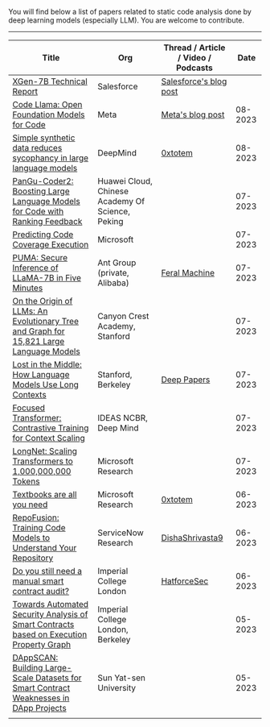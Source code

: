 You will find below a list of papers related to static code analysis done by deep learning models (especially LLM). 
You are welcome to contribute.

-----

| Title                                                                                                                                | Org                                              | Thread / Article / Video / Podcasts                                                                                                     | Date    |
| ------------------------------------------------------------------------------------------------------------------------------------ | ------------------------------------------------ | --------------------------------------------------------------------------------------------------------------------------------------- | ------- |
| [XGen-7B Technical Report](https://arxiv.org/pdf/2309.03450.pdf)                                                                     | Salesforce                                       | [Salesforce's blog post](https://blog.salesforceairesearch.com/xgen/)                                                                   |         |
| [Code Llama: Open Foundation Models for Code](https://ai.meta.com/research/publications/code-llama-open-foundation-models-for-code/) | Meta                                             | [Meta's blog post](https://ai.meta.com/blog/code-llama-large-language-model-coding/)                                                      | 08-2023 |
| [Simple synthetic data reduces sycophancy in large language models](https://arxiv.org/abs/2308.03958)                                | DeepMind                                         | [0xtotem](https://twitter.com/0xTotem/status/1691028914892611584)                                                                       | 08-2023 |
| [PanGu-Coder2: Boosting Large Language Models for Code with Ranking Feedback](https://arxiv.org/abs/2307.14936)                      | Huawei Cloud, Chinese Academy Of Science, Peking |                                                                                                                                         | 07-2023 |
| [Predicting Code Coverage Execution](https://arxiv.org/abs/2307.13383)                                                               | Microsoft                                        |                                                                                                                                         | 07-2023 |
| [PUMA: Secure Inference of LLaMA-7B in Five Minutes](https://arxiv.org/abs/2307.12533)                                               | Ant Group (private, Alibaba)                     | [Feral Machine](https://feralmachine.com/notes-on-on-the-origin-of-llms-an-evolutionary-tree-and-graph-for-15821-large-language-models) | 07-2023 |
| [On the Origin of LLMs: An Evolutionary Tree and Graph for 15,821 Large Language Models](https://arxiv.org/abs/2307.09793)           | Canyon Crest Academy, Stanford                   |                                                                                                                                         | 07-2023 |
| [Lost in the Middle: How Language Models Use Long Contexts](https://arxiv.org/abs/2307.03172)                                        | Stanford, Berkeley                               | [Deep Papers](https://www.deeppapers.dev/2112256/13296608-lost-in-the-middle-how-language-models-use-long-contexts?t=0)                 | 07-2023 |
| [Focused Transformer: Contrastive Training for Context Scaling](https://arxiv.org/abs/2307.03170)                                    | IDEAS NCBR, Deep Mind                            |                                                                                                                                         | 07-2023 |
| [LongNet: Scaling Transformers to 1,000,000,000 Tokens](https://arxiv.org/abs/2307.02486)                                            | Microsoft Research                               |                                                                                                                                         | 07-2023 |
| [Textbooks are all you need](https://arxiv.org/abs/2306.11644)                                                                       | Microsoft Research                               | [0xtotem](https://twitter.com/0xTotem/status/1671508966377943042)                                                                       | 06-2023 |
| [RepoFusion: Training Code Models to Understand Your Repository](https://arxiv.org/abs//2306.10998)                                  | ServiceNow Research                              | [DishaShrivasta9](https://twitter.com/DishaShrivasta9/status/1674859047206416384)                                                       | 06-2023 |
| [Do you still need a manual smart contract audit?](https://arxiv.org/abs/2306.12338)                                                 | Imperial College London                          | [HatforceSec](https://twitter.com/HatforceSec/status/1671758690808913922)                                                               | 06-2023 |
| [Towards Automated Security Analysis of Smart Contracts based on Execution Property Graph](https://arxiv.org/abs/2305.14046)         | Imperial College London, Berkeley                |                                                                                                                                         | 05-2023 |
| [DAppSCAN: Building Large-Scale Datasets for Smart Contract Weaknesses in DApp Projects](https://arxiv.org/abs/2305.08456)           | Sun Yat-sen University                           |                                                                                                                                         | 05-2023 |
|                                                                                                                                      |                                                  |                                                                                                                                         |         |
